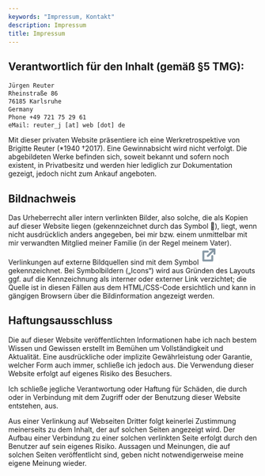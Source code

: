 ```yaml
---
keywords: "Impressum, Kontakt"
description: Impressum
title: Impressum
---
```


## Verantwortlich für den Inhalt (gemäß §5 TMG):

    Jürgen Reuter
    Rheinstraße 86
    76185 Karlsruhe
    Germany
    Phone +49 721 75 29 61
    eMail: reuter_j [at] web [dot] de

Mit dieser privaten Website präsentiere ich eine Werkretrospektive von
<span class="name">Brigitte Reuter</span> (*1940 †2017).  Eine
Gewinnabsicht wird nicht verfolgt.  Die abgebildeten Werke befinden
sich, soweit bekannt und sofern noch existent, in Privatbesitz und
werden hier lediglich zur Dokumentation gezeigt, jedoch nicht zum
Ankauf angeboten.

## Bildnachweis

Das Urheberrecht aller intern verlinkten Bilder, also solche, die als
Kopien auf dieser Website liegen (gekennzeichnet durch das Symbol 🔗),
liegt, wenn nicht ausdrücklich anders angegeben, bei mir bzw.  einem
unmittelbar mit mir verwandten Mitglied meiner Familie (in der Regel
meinem Vater).  Verlinkungen auf externe Bildquellen sind mit dem
Symbol <img src="../images/external-link.svg" /> gekennzeichnet.  Bei
Symbolbildern („Icons“) wird aus Gründen des Layouts ggf. auf die
Kennzeichnung als interner oder externer Link verzichtet; die Quelle
ist in diesen Fällen aus dem HTML/CSS-Code ersichtlich und kann in
gängigen Browsern über die Bildinformation angezeigt werden.

## Haftungsausschluss

Die auf dieser Website veröffentlichten Informationen habe ich nach
bestem Wissen und Gewissen erstellt im Bemühen um Vollständigkeit und
Aktualität.  Eine ausdrückliche oder implizite Gewährleistung oder
Garantie, welcher Form auch immer, schließe ich jedoch aus.  Die
Verwendung dieser Website erfolgt auf eigenes Risiko des Besuchers.

Ich schließe jegliche Verantwortung oder Haftung für Schäden, die
durch oder in Verbindung mit dem Zugriff oder der Benutzung dieser
Website entstehen, aus.

Aus einer Verlinkung auf Webseiten Dritter folgt keinerlei Zustimmung
meinerseits zu dem Inhalt, der auf solchen Seiten angezeigt wird.  Der
Aufbau einer Verbindung zu einer solchen verlinkten Seite erfolgt
durch den Benutzer auf sein eigenes Risiko.  Aussagen und Meinungen,
die auf solchen Seiten veröffentlicht sind, geben nicht
notwendigerweise meine eigene Meinung wieder.
